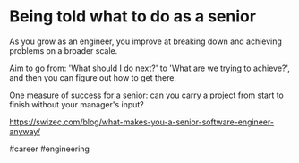 # Being told what to do as a senior

As you grow as an engineer, you improve at breaking down and achieving problems on a broader scale.

Aim to go from:
'What should I do next?'
to
'What are we trying to achieve?', and then you can figure out how to get there.

One measure of success for a senior: can you carry a project from start to finish without your manager's input?

https://swizec.com/blog/what-makes-you-a-senior-software-engineer-anyway/

#career
#engineering